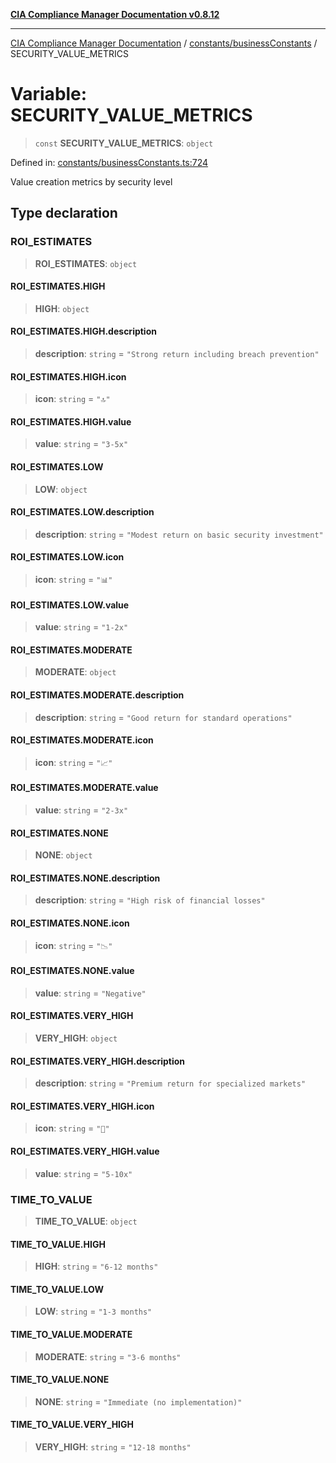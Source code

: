 [**CIA Compliance Manager Documentation v0.8.12**](../../../README.md)

***

[CIA Compliance Manager Documentation](../../../modules.md) / [constants/businessConstants](../README.md) / SECURITY\_VALUE\_METRICS

# Variable: SECURITY\_VALUE\_METRICS

> `const` **SECURITY\_VALUE\_METRICS**: `object`

Defined in: [constants/businessConstants.ts:724](https://github.com/Hack23/cia-compliance-manager/blob/e7811142a771ec75716a7ce3a0d60f18cb91cd06/src/constants/businessConstants.ts#L724)

Value creation metrics by security level

## Type declaration

### ROI\_ESTIMATES

> **ROI\_ESTIMATES**: `object`

#### ROI\_ESTIMATES.HIGH

> **HIGH**: `object`

#### ROI\_ESTIMATES.HIGH.description

> **description**: `string` = `"Strong return including breach prevention"`

#### ROI\_ESTIMATES.HIGH.icon

> **icon**: `string` = `"🔝"`

#### ROI\_ESTIMATES.HIGH.value

> **value**: `string` = `"3-5x"`

#### ROI\_ESTIMATES.LOW

> **LOW**: `object`

#### ROI\_ESTIMATES.LOW.description

> **description**: `string` = `"Modest return on basic security investment"`

#### ROI\_ESTIMATES.LOW.icon

> **icon**: `string` = `"📊"`

#### ROI\_ESTIMATES.LOW.value

> **value**: `string` = `"1-2x"`

#### ROI\_ESTIMATES.MODERATE

> **MODERATE**: `object`

#### ROI\_ESTIMATES.MODERATE.description

> **description**: `string` = `"Good return for standard operations"`

#### ROI\_ESTIMATES.MODERATE.icon

> **icon**: `string` = `"📈"`

#### ROI\_ESTIMATES.MODERATE.value

> **value**: `string` = `"2-3x"`

#### ROI\_ESTIMATES.NONE

> **NONE**: `object`

#### ROI\_ESTIMATES.NONE.description

> **description**: `string` = `"High risk of financial losses"`

#### ROI\_ESTIMATES.NONE.icon

> **icon**: `string` = `"📉"`

#### ROI\_ESTIMATES.NONE.value

> **value**: `string` = `"Negative"`

#### ROI\_ESTIMATES.VERY\_HIGH

> **VERY\_HIGH**: `object`

#### ROI\_ESTIMATES.VERY\_HIGH.description

> **description**: `string` = `"Premium return for specialized markets"`

#### ROI\_ESTIMATES.VERY\_HIGH.icon

> **icon**: `string` = `"💎"`

#### ROI\_ESTIMATES.VERY\_HIGH.value

> **value**: `string` = `"5-10x"`

### TIME\_TO\_VALUE

> **TIME\_TO\_VALUE**: `object`

#### TIME\_TO\_VALUE.HIGH

> **HIGH**: `string` = `"6-12 months"`

#### TIME\_TO\_VALUE.LOW

> **LOW**: `string` = `"1-3 months"`

#### TIME\_TO\_VALUE.MODERATE

> **MODERATE**: `string` = `"3-6 months"`

#### TIME\_TO\_VALUE.NONE

> **NONE**: `string` = `"Immediate (no implementation)"`

#### TIME\_TO\_VALUE.VERY\_HIGH

> **VERY\_HIGH**: `string` = `"12-18 months"`
